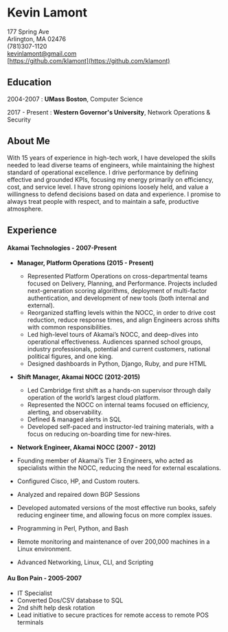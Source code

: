 Kevin Lamont
============

177 Spring Ave  
Arlington, MA 02476  
(781)307-1120  
kevinlamont@gmail.com  
[https://github.com/klamont](https://github.com/klamont)

Education
---------

2004-2007
:  **UMass Boston**, Computer Science

2017 - Present
:  **Western Governor's University**, Network Operations & Security

About Me
----------

With 15 years of experience in high-tech work, I have developed the skills needed to lead diverse teams of engineers, while maintaining the highest standard of operational excellence.  I drive performance by defining effective and grounded KPIs, focusing my energy primarily on efficiency, cost, and service level.  I have strong opinions loosely held, and value a willingness to defend decisions based on data and experience. I promise to always treat people with respect, and to maintain a safe, productive atmosphere.

Experience
------------
#### Akamai Technologies - 2007-Present
* **Manager, Platform Operations (2015 - Present)**
    * Represented Platform Operations on cross-departmental teams focused on Delivery, Planning, and Performance.  Projects included next-generation scoring algorithms, deployment of multi-factor authentication, and development of new tools (both internal and external).  
    * Reorganized staffing levels within the NOCC, in order to drive cost reduction, reduce response times, and align Engineers across shifts with common responsibilities.
    * Led high-level tours of Akamai’s NOCC, and deep-dives into operational effectiveness.  Audiences spanned school groups, industry professionals, potential and current customers, national political figures, and one king.
    * Designed dashboards in Python, Django, Ruby, and pure HTML

* **Shift Manager, Akamai NOCC (2012-2015)**
    * Led Cambridge first shift as a hands-on supervisor through daily operation of the world’s largest cloud platform.
    * Represented the NOCC on internal teams focused on efficiency, alerting, and observability.
    * Defined & managed alerts in SQL
    * Developed self-paced and instructor-led training materials, with a focus on reducing on-boarding time for new-hires.

* **Network Engineer, Akamai NOCC (2007 - 2012)**
 * Founding member of Akamai’s Tier 3 Engineers, who acted as specialists within the NOCC, reducing the need for external escalations.
 * Configured Cisco, HP, and Custom routers.
 * Analyzed and repaired down BGP Sessions
 * Developed automated  versions of the most effective run books, safely reducing engineer time, and allowing focus on more complex issues.
 * Programming in Perl, Python, and Bash
 * Remote monitoring and maintenance of over 200,000 machines in a Linux environment.
 * Advanced Networking, Linux, CLI, and Scripting 


#### Au Bon Pain - 2005-2007
* IT Specialist
 * Converted Dos/CSV database to SQL
 * 2nd shift help desk rotation
 * Lead initiative to secure practices for remote access to remote POS terminals


